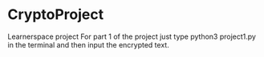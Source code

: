 # CryptoProject
Learnerspace project
For part 1 of the project just type python3 project1.py in the terminal and then input the encrypted text.
